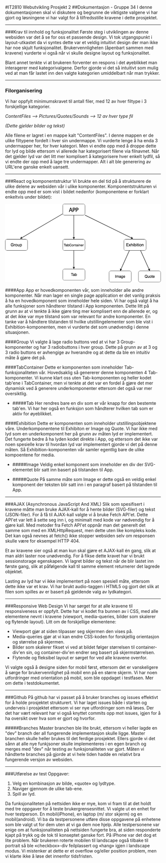 #IT2810 Webutvikling Prosjekt 2
##Dokumentasjon - Gruppe 34
I denne dokumentasjonen skal vi diskutere og begrunne de viktigste valgene vi har gjort og
løsningene vi har valgt for å tilfredsstille kravene i dette prosjektet.

<hr>

###Krav til innhold og funksjonalitet
Første steg i utviklingen av denne websiden var det å se for oss et passende design.
Vi tok utgangspunkt i layout-utkastet da vi syntes dette var et veldig intuitivt design der man ikke har noe skjult funksjonalitet.
Brukervennligheten (åpenbart sammen med kravene) vurderte vi også når vi skulle designe layout og funksjonalitet.

Blant annet tenkte vi at brukeren forventer en respons i det øyeblikket man interagerer med kategorivalgene. Derfor gjorde vi det så
intuitivt som mulig ved at man får lastet inn den valgte kategorien umiddelbart når man trykker.

<hr>

### Filorganisering

Vi har oppfylt minimumskravet til antall filer, med 12 av hver filtype i 3 forskjellige kategorier.

_ContentFiles --> Pictures/Quotes/Sounds --> 12 av hver type fil_

_(Dette gjelder bilder og tekst)_

Alle filene er lagret i en mappe kalt "ContentFiles". I denne mappen er de ulike filtypene fordelt i hver sin undermappe.
Vi vurderte lenge å ha enda 3 undermapper her, for hver kategori. Men vi endte opp med å droppe dette for lyd og bilde ettersom vi allerede har
kategorisert filene via filnavnet. Når det gjelder lyd var det litt mer komplisert å kategorisere hver enkelt lydfil, så vi endte der opp
med å lage tre undermapper. Alt i alt ble generering av URL'ene ganske enkelt uansett.

<hr>

###React og komponentstruktur
Vi brukte en del tid på å strukturere de ulike delene av websiden vår i ulike komponenter.
Komponentstrukturen vi endte opp med er som vist i bildet nedenfor (komponentene er forklart enkeltvis under bildet):

![ALT TEXT](Componentstructure.png)

####App
App er hovedkomponenten vår, som inneholder alle andre komponenter.
Når man lager en single page application er det vanlig praksis å ha en hovedkomponent som inneholder
hele siden. Vi har også valgt å ha alle funksjoner som håndterer tilstand i App komponenten. Dette litt på grunn av at vi tenkte å ikke
gjøre ting mer komplisert enn de allerede er, og at det ikke var mye tilstand som var relevant for andre komponenter.
En tanke var å håndtere tilstanden til hvilke utstillingelementer som ble vist i Exhibition-komponenten, men vi vurderte det som
unødvendig i denne situasjonen.

####Group
Vi valgte å lage radio buttons ved at vi har 3 Group-komponenter og har 3 radiobuttons i hver group.
Dette på grunn av at 3 og 3 radio buttons er avhengige av hverandre og at dette da ble en intuitiv måte å gjøre det på.

####TabContainer
Dette er komponenten som inneholder Tab-funksjonaliteten vår. Hovedsaklig så genererer denne komponenten 4 Tab-komponenter.
Vi kunne klart oss uten Tab-komponenten og heller kodet tab'ene i TabContainer, men vi tenkte at det var en fordel å gjøre det mer
dynamisk ved å generere underkomponenter ettersom det også var mer oversiktlig.

- #####Tab
  Her rendres bare en div som er vår knapp for den bestemte tab'en. Vi har her også en funksjon som
  håndterer hvilken tab som er aktiv for øyeblikket.

####Exhibition
Dette er komponenten som inneholder utstillingsobjektene våre. Underkomponentene til Exhibiton er Image og Quote. Vi har ikke
med lyd som en underkomponent her på grunn av måten lyd er implementert. Det fungerte bedre å ha lyden kodet direkte i App, og ettersom
det ikke var noen spesielle krav til hvordan lyd var implementert gjorde vi det på denne måten.
Så Exhibition-komponenten vår samler egentlig bare de ulike kompoentene for media.

- #####Image
  Veldig enkel komponent som inneholder en div der SVG-elementet blir satt inn basert på tilstanden til App.

- #####Quote
  På samme måte som Image er dette også en veldig enkel komponent der teksten blir satt inn i en paragraf basert på
  tilstanden til App.

<hr>

###AJAX (Asynchronous JavaScript And XML)
Slik som spesifisert i kravene måtte man bruke AJAX-kall for å hente bilder (SVG-filer) og
tekst (JSON-filer). For å få til AJAX-kall valgte vi å bruke Fetch API'et. Dette API'et var
lett å sette seg inn i, og minimalt med kode var nødvendig for å gjøre kall. Med metoder fra Fetch API'et oppnår man det
generelt det samme som med en XMLHttpRequest, men dette uten like kompleks kode. Det kan også nevnes at fetch() ikke stopper websiden
selv om responsen skulle være for eksempel HTTP 404.

Et av kravene sier også at man kun skal gjøre et AJAX-kall én gang, slik at man aldri laster noe unødvendig.
For å fikse dette kravet har vi brukt sessionstorage egenskapen. Vi lagret bilder og tekst når de blir lastet inn første gang,
slik at påfølgende kall til samme element returnerer det lagrede objektet.

Lasting av lyd har vi ikke implementert på noen spesiell måte, ettersom dette ikke var et krav.
Vi har brukt audio-taggen i HTML5 og gjort det slik at filen som spilles av er basert på gjeldende valg
av lydkategori.

<hr>

###Responsive Web Design
Vi har sørget for at alle kravene til responsiveness er oppfylt. Dette har vi kodet fra bunnen av i CSS,
med alle elementene nevnt i kravene (viewport, media-queries, bilder som skalerer og flytende layout). Litt om de
forskjellige elementene:

- Viewport gjør at siden tilpasser seg skjermen den vises på.
- Media-queries gjør at vi kan endre CSS-koden for forskjellig orientasjon og størrelse på skjermen.
- Bilder som skalerer fikset vi ved at bildet følger størrelsen til container-div'en sin, og container-div'en
  endrer seg basert på skjermstørrelsen.
- Flytende og fleksibel layout er sørget for ved alle kravene ovenfor.

Vi valgte også å designe siden for mobil først, ettersom det er vanskeligere å sørge for brukervennlighet på mobil enn
på en større skjerm. Vi har noen utfordringer med orientation på mobil, som ble oppdaget i testfasen. Mer om dette
i testdokumentet.

<hr>

###Github
På github har vi passet på å bruker branches og issues effektivt for å holde prosjektet strukturert.
Vi har laget issues både i starten og underveis i prosjektet ettersom vi ser nye utfordringer som må løses.
Der det har vært relevant har vi også knyttet commits opp mot issues, igjen for å ha oversikt over hva som er gjort
og hvorfor.

#####Branches
Master branchen ble lite brukt, ettersom vi heller lagde en "dev" branch der all fungerende implementasjon skulle ligge.
Master branchen skulle heller brukes til det ferdige prosjektet. Ellers gjorde vi det sånn at alle nye funkjsoner skulle
implementeres i en egen branch og merges med "dev" når testing av funksjonaliteten var gjort.
Måten vi håndterte branches på gjorde at vi hele tiden hadde en relativt bra fungerende versjon av websiden.

<hr>

###Utførelse av test
Oppgaver:

1. Velg en kombinasjon av bilde, «quote» og lydtype.
2. Naviger gjennom de ulike tab-ene.
3. Spill av lyd.

Da funksjonaliteten på nettsiden ikke er mye, kom vi fram til at det holdt med tre oppgaver for å teste brukergrensesnittet. Vi valgte ut en enhet for hver testperson. En mobil(iPhone), en laptop (m/ stor skjerm) og en mobil(android). Vi ba da testpersonene utføre disse oppgavene på enhetene som ble valgt ut for dem uten at vi ga dem noe hjelp.
Alle testpersonene var enige om at funksjonaliteten på nettsiden fungerte bra, at siden responderte kjapt på trykk og de tok til konseptet ganske fort. På iPhone var det dog et lite problem. Når brukeren roterte mobilen til landscape også tilbake til portrait så ble «checkbox»-div feilplassert og «hang» igjen i landscape modus. Vi mistenker at dette er et overflow og/eller position problem, men vi klarte ikke å løse det innenfor tidsfristen.
